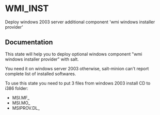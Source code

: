 WMI_INST
============

Deploy windows 2003 server additional component 'wmi windows installer provider'

Documentation
-------------

This state will help you to deploy optional windows component "wmi windows
installer provider" with salt.

You need it on windows server 2003 otherwise, salt-minion can't report complete
list of installed softwares.

To use this state you need to put 3 files from windows 2003 install CD to i386
folder:

* MSI.MF_
* MSI.MO_
* MSIPROV.DL_
